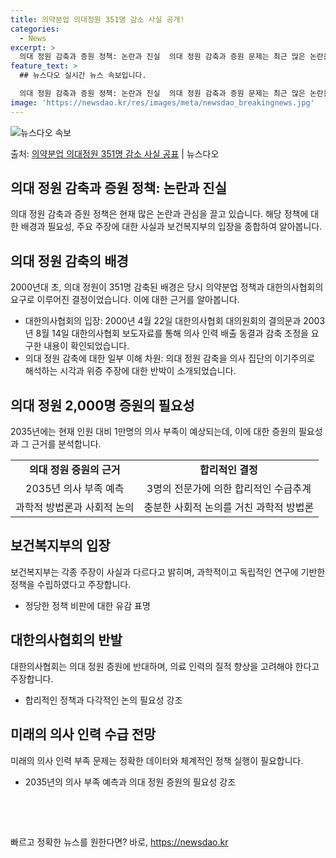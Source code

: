 ```yaml
---
title: 의약분업 의대정원 351명 감소 사실 공개!
categories:
  - News
excerpt: >
  의대 정원 감축과 증원 정책: 논란과 진실  의대 정원 감축과 증원 문제는 최근 많은 논란을 일으키고 있습니…
feature_text: >
  ## 뉴스다오 실시간 뉴스 속보입니다.

  의대 정원 감축과 증원 정책: 논란과 진실  의대 정원 감축과 증원 문제는 최근 많은 논란을 일으키고 있습니…
image: 'https://newsdao.kr/res/images/meta/newsdao_breakingnews.jpg'
---
```


![뉴스다오 속보](https://newsdao.kr/res/images/meta/newsdao_breakingnews.jpg)

<p>출처: <a href="https://newsdao.kr/4517" rel="dofollow">의약분업 의대정원 351명 감소 사실 공표</a> | 뉴스다오</p>

<h2 data-ke-size="size26">의대 정원 감축과 증원 정책: 논란과 진실</h2>
<p data-ke-size="size16">의대 정원 감축과 증원 정책은 현재 많은 논란과 관심을 끌고 있습니다. 해당 정책에 대한 배경과 필요성, 주요 주장에 대한 사실과 보건복지부의 입장을 종합하여 알아봅니다.</p>

<h2 data-ke-size="size24">의대 정원 감축의 배경</h2>
<p data-ke-size="size16">2000년대 초, 의대 정원이 351명 감축된 배경은 당시 의약분업 정책과 대한의사협회의 요구로 이루어진 결정이었습니다. 이에 대한 근거를 알아봅니다.</p>
<ul>
<li>대한의사협회의 입장: 2000년 4월 22일 대한의사협회 대의원회의 결의문과 2003년 8월 14일 대한의사협회 보도자료를 통해 의사 인력 배출 동결과 감축 조정을 요구한 내용이 확인되었습니다.</li>
<li>의대 정원 감축에 대한 일부 이해 차원: 의대 정원 감축을 의사 집단의 이기주의로 해석하는 시각과 위증 주장에 대한 반박이 소개되었습니다.</li>
</ul>

<h2 data-ke-size="size24">의대 정원 2,000명 증원의 필요성</h2>
<p data-ke-size="size16">2035년에는 현재 인원 대비 1만명의 의사 부족이 예상되는데, 이에 대한 증원의 필요성과 그 근거를 분석합니다.</p>
<table>
<tr>
<td style="text-align: center; height: 17px;"><b>의대 정원 증원의 근거</b></td>
<td style="text-align: center; height: 17px;"><b>합리적인 결정</b></td>
</tr>
<tr>
<td style="text-align: center; height: 17px;">2035년 의사 부족 예측</td>
<td style="text-align: center; height: 17px;">3명의 전문가에 의한 합리적인 수급추계</td>
</tr>
<tr>
<td style="text-align: center; height: 17px;">과학적 방법론과 사회적 논의</td>
<td style="text-align: center; height: 17px;">충분한 사회적 논의를 거친 과학적 방법론</td>
</tr>
</table>

<h2 data-ke-size="size24">보건복지부의 입장</h2>
<p data-ke-size="size16">보건복지부는 각종 주장이 사실과 다르다고 밝히며, 과학적이고 독립적인 연구에 기반한 정책을 수립하였다고 주장합니다.</p>
<ul>
<li>정당한 정책 비판에 대한 유감 표명</li>
</ul>

<h2 data-ke-size="size24">대한의사협회의 반발</h2>
<p data-ke-size="size16">대한의사협회는 의대 정원 증원에 반대하며, 의료 인력의 질적 향상을 고려해야 한다고 주장합니다.</p>
<ul>
<li>합리적인 정책과 다각적인 논의 필요성 강조</li>
</ul>

<h2 data-ke-size="size24">미래의 의사 인력 수급 전망</h2>
<p data-ke-size="size16">미래의 의사 인력 부족 문제는 정확한 데이터와 체계적인 정책 실행이 필요합니다.</p>
<ul>
<li>2035년의 의사 부족 예측과 의대 정원 증원의 필요성 강조</li>
</ul>

<p data-ke-size="size16">&nbsp;</p>
<p data-ke-size="size16">&nbsp;</p> 

빠르고 정확한 뉴스를 원한다면? 바로, <a href="https://newsdao.kr" rel="dofollow">https://newsdao.kr</a>


    
